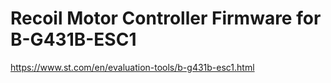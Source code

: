 # Recoil Motor Controller Firmware for B-G431B-ESC1

https://www.st.com/en/evaluation-tools/b-g431b-esc1.html
